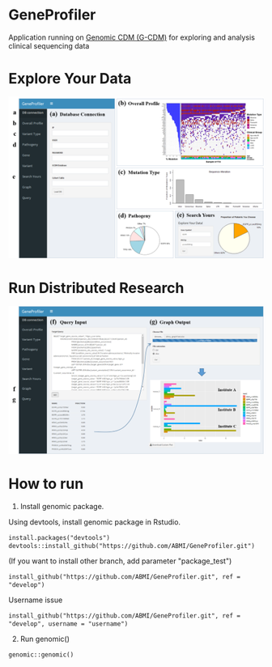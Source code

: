 # GeneProfiler
Application running on [Genomic CDM (G-CDM)](https://github.com/ABMI/GeneProfiler/wiki) for exploring and analysis clinical sequencing data

# Explore Your Data
![ERD](Image/exploringData.png)

# Run Distributed Research
![ERD](Image/runDistributeResearch.png)

# How to run

1. Install genomic package.

Using devtools, install genomic package in Rstudio.

```
install.packages("devtools")
devtools::install_github("https://github.com/ABMI/GeneProfiler.git")
```

(If you want to install other branch, add parameter "package_test")

```
install_github("https://github.com/ABMI/GeneProfiler.git", ref = "develop")
```

Username issue

```
install_github("https://github.com/ABMI/GeneProfiler.git", ref = "develop", username = "username")
```

2. Run genomic()

```
genomic::genomic()
```
